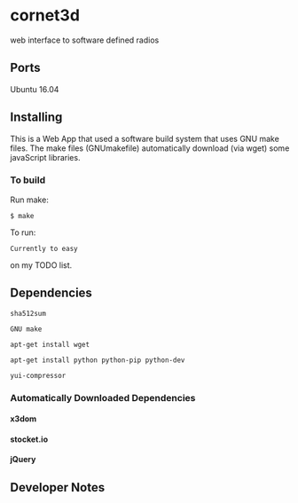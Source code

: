 # cornet3d
web interface to software defined radios

## Ports
Ubuntu 16.04

## Installing

This is a Web App that used a software build system that uses GNU make
files.  The make files (GNUmakefile) automatically download (via wget)
some javaScript libraries.

### To build

Run make:
```console
$ make
```

To run:
```console
Currently to easy
```
on my TODO list.


## Dependencies

```console
sha512sum
```

```console
GNU make
```

```console
apt-get install wget
```

```console
apt-get install python python-pip python-dev
```

```console
yui-compressor
```


### Automatically Downloaded Dependencies

#### x3dom

#### stocket.io

#### jQuery


## Developer Notes



